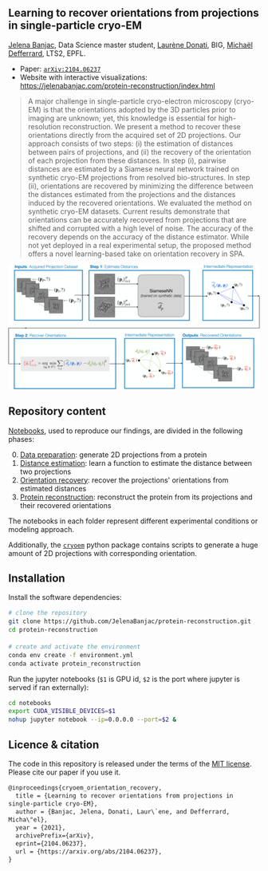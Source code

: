 ## Learning to recover orientations from projections in single-particle cryo-EM

[Jelena Banjac](https://jelenabanjac.com), Data Science master student,
[Laurène Donati](https://people.epfl.ch/laurene.donati), BIG,
[Michaël Defferrard](https://deff.ch/), LTS2, EPFL.

* Paper: [`arXiv:2104.06237`](https://arxiv.org/abs/2104.06237)
* Website with interactive visualizations: <https://jelenabanjac.com/protein-reconstruction/index.html>

> A major challenge in single-particle cryo-electron microscopy (cryo-EM) is that the orientations adopted by the 3D particles prior to imaging are unknown; yet, this knowledge is essential for high-resolution reconstruction.
> We present a method to recover these orientations directly from the acquired set of 2D projections.
> Our approach consists of two steps: (i) the estimation of distances between pairs of projections, and (ii) the recovery of the orientation of each projection from these distances.
> In step (i), pairwise distances are estimated by a Siamese neural network trained on synthetic cryo-EM projections from resolved bio-structures.
> In step (ii), orientations are recovered by minimizing the difference between the distances estimated from the projections and the distances induced by the recovered orientations.
> We evaluated the method on synthetic cryo-EM datasets.
> Current results demonstrate that orientations can be accurately recovered from projections that are shifted and corrupted with a high level of noise.
> The accuracy of the recovery depends on the accuracy of the distance estimator.
> While not yet deployed in a real experimental setup, the proposed method offers a novel learning-based take on orientation recovery in SPA.

![two-step method](images/schematic_method_overview-1.jpg)

## Repository content

[Notebooks](https://github.com/JelenaBanjac/protein-reconstruction/tree/master/notebooks), used to reproduce our findings, are divided in the following phases:

0. [Data preparation](https://jelenabanjac.com/protein-reconstruction/phase0_intro.html): generate 2D projections from a protein
1. [Distance estimation](https://jelenabanjac.com/protein-reconstruction/phase1_intro.html): learn a function to estimate the distance between two projections
2. [Orientation recovery](https://jelenabanjac.com/protein-reconstruction/phase2_intro.html): recover the projections' orientations from estimated distances
3. [Protein reconstruction](https://jelenabanjac.com/protein-reconstruction/phase3_intro.html): reconstruct the protein from its projections and their recovered orientations

The notebooks in each folder represent different experimental conditions or modeling approach.

Additionally, the [`cryoem`](https://github.com/JelenaBanjac/protein-reconstruction/tree/master/cryoem) python package contains scripts to generate a huge amount of 2D projections with corresponding orientation.

## Installation

Install the software dependencies:
```bash
# clone the repository
git clone https://github.com/JelenaBanjac/protein-reconstruction.git
cd protein-reconstruction

# create and activate the environment
conda env create -f environment.yml
conda activate protein_reconstruction
```

Run the jupyter notebooks (`$1` is GPU id, `$2` is the port where jupyter is served if ran externally):
```bash
cd notebooks
export CUDA_VISIBLE_DEVICES=$1
nohup jupyter notebook --ip=0.0.0.0 --port=$2 &
```

## Licence & citation

The code in this repository is released under the terms of the [MIT license](https://github.com/JelenaBanjac/protein-reconstruction/blob/master/LICENSE).
Please cite our paper if you use it.

```
@inproceedings{cryoem_orientation_recovery,
  title = {Learning to recover orientations from projections in single-particle cryo-EM},
  author = {Banjac, Jelena, Donati, Laur\`ene, and Defferrard, Micha\"el},
  year = {2021},
  archivePrefix={arXiv},
  eprint={2104.06237},
  url = {https://arxiv.org/abs/2104.06237},
}
```
